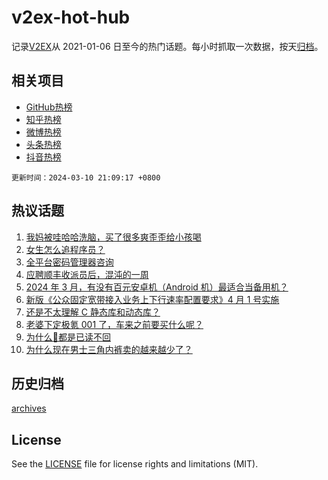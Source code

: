 # v2ex-hot-hub

 记录[V2EX](https://www.v2ex.com/)从 2021-01-06 日至今的热门话题。每小时抓取一次数据，按天[归档](archives)。
 
 ## 相关项目

- [GitHub热榜](https://github.com/lonnyzhang423/github-hot-hub)
- [知乎热榜](https://github.com/lonnyzhang423/zhihu-hot-hub)
- [微博热榜](https://github.com/lonnyzhang423/weibo-hot-hub)
- [头条热榜](https://github.com/lonnyzhang423/toutiao-hot-hub)
- [抖音热榜](https://github.com/lonnyzhang423/douyin-hot-hub)


 `更新时间：2024-03-10 21:09:17 +0800`

## 热议话题

1. [我妈被哇哈哈洗脑，买了很多爽歪歪给小孩喝](https://www.v2ex.com/t/1022189)
1. [女生怎么追程序员？](https://www.v2ex.com/t/1022288)
1. [全平台密码管理器咨询](https://www.v2ex.com/t/1022177)
1. [应聘顺丰收派员后，混沌的一周](https://www.v2ex.com/t/1022186)
1. [2024 年 3 月，有没有百元安卓机（Android 机）最适合当备用机？](https://www.v2ex.com/t/1022200)
1. [新版《公众固定宽带接入业务上下行速率配置要求》4 月 1 号实施](https://www.v2ex.com/t/1022192)
1. [还是不太理解 C 静态库和动态库？](https://www.v2ex.com/t/1022210)
1. [老婆下定极氪 001 了，车来之前要买什么呢？](https://www.v2ex.com/t/1022296)
1. [为什么🤣都是已读不回](https://www.v2ex.com/t/1022175)
1. [为什么现在男士三角内裤卖的越来越少了？](https://www.v2ex.com/t/1022258)

## 历史归档

[archives](archives)

## License

See the [LICENSE](LICENSE) file for license rights and limitations (MIT).
